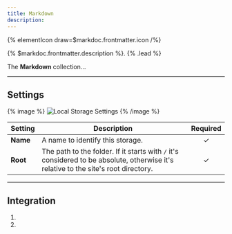 ```yaml
---
title: Markdown
description:
---
```


{% elementIcon draw=$markdoc.frontmatter.icon /%}

{% $markdoc.frontmatter.description %}. {% .lead %}

The **Markdown** collection...

---

## Settings

{% image %}
![Local Storage Settings](/assets/ytp/layouts/storage-local.webp)
{% /image %}

| Setting  | Description                                                                                                                         | Required |
|----------|-------------------------------------------------------------------------------------------------------------------------------------| :------: |
| **Name** | A name to identify this storage.                                                                                                    | &#x2713; |
| **Root** | The path to the folder. If it starts with `/` it's considered to be absolute, otherwise it's relative to the site's root directory. | &#x2713; |

---

## Integration

1.
1.
